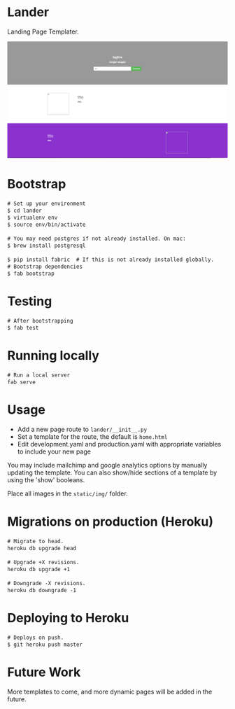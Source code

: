 # Lander
Landing Page Templater.


![alt tag](https://github.com/cgil/lander/blob/master/lander/static/img/template.png?raw=true)

# Bootstrap
```
# Set up your environment
$ cd lander
$ virtualenv env
$ source env/bin/activate

# You may need postgres if not already installed. On mac:
$ brew install postgresql

$ pip install fabric  # If this is not already installed globally.
# Bootstrap dependencies
$ fab bootstrap
```

# Testing
```
# After bootstrapping
$ fab test
```

# Running locally
```
# Run a local server
fab serve
```

# Usage
* Add a new page route to `lander/__init__.py`
* Set a template for the route, the default is `home.html`
* Edit development.yaml and production.yaml with appropriate variables to include your new page

You may include mailchimp and google analytics options by manually updating the template.
You can also show/hide sections of a template by using the 'show' booleans.

Place all images in the `static/img/` folder.

# Migrations on production (Heroku)
```
# Migrate to head.
heroku db upgrade head

# Upgrade +X revisions.
heroku db upgrade +1

# Downgrade -X revisions.
heroku db downgrade -1
```

# Deploying to Heroku
```
# Deploys on push.
$ git heroku push master
```

# Future Work
More templates to come, and more dynamic pages will be added in the future.


